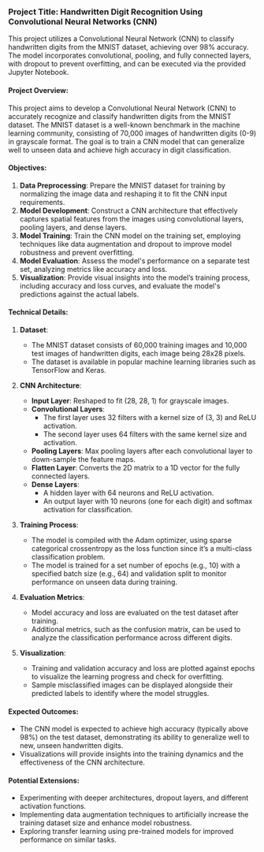 ### **Project Title: Handwritten Digit Recognition Using Convolutional Neural Networks (CNN)**
This project utilizes a Convolutional Neural Network (CNN) to classify handwritten digits from the MNIST dataset, achieving over 98% accuracy. The model incorporates convolutional, pooling, and fully connected layers, with dropout to prevent overfitting, and can be executed via the provided Jupyter Notebook.

#### **Project Overview:**
This project aims to develop a Convolutional Neural Network (CNN) to accurately recognize and classify handwritten digits from the MNIST dataset. The MNIST dataset is a well-known benchmark in the machine learning community, consisting of 70,000 images of handwritten digits (0-9) in grayscale format. The goal is to train a CNN model that can generalize well to unseen data and achieve high accuracy in digit classification.

#### **Objectives:**
1. **Data Preprocessing**: Prepare the MNIST dataset for training by normalizing the image data and reshaping it to fit the CNN input requirements.
2. **Model Development**: Construct a CNN architecture that effectively captures spatial features from the images using convolutional layers, pooling layers, and dense layers.
3. **Model Training**: Train the CNN model on the training set, employing techniques like data augmentation and dropout to improve model robustness and prevent overfitting.
4. **Model Evaluation**: Assess the model's performance on a separate test set, analyzing metrics like accuracy and loss.
5. **Visualization**: Provide visual insights into the model’s training process, including accuracy and loss curves, and evaluate the model's predictions against the actual labels.

#### **Technical Details:**

1. **Dataset**: 
   - The MNIST dataset consists of 60,000 training images and 10,000 test images of handwritten digits, each image being 28x28 pixels.
   - The dataset is available in popular machine learning libraries such as TensorFlow and Keras.

2. **CNN Architecture**:
   - **Input Layer**: Reshaped to fit (28, 28, 1) for grayscale images.
   - **Convolutional Layers**: 
     - The first layer uses 32 filters with a kernel size of (3, 3) and ReLU activation.
     - The second layer uses 64 filters with the same kernel size and activation.
   - **Pooling Layers**: Max pooling layers after each convolutional layer to down-sample the feature maps.
   - **Flatten Layer**: Converts the 2D matrix to a 1D vector for the fully connected layers.
   - **Dense Layers**:
     - A hidden layer with 64 neurons and ReLU activation.
     - An output layer with 10 neurons (one for each digit) and softmax activation for classification.

3. **Training Process**:
   - The model is compiled with the Adam optimizer, using sparse categorical crossentropy as the loss function since it’s a multi-class classification problem.
   - The model is trained for a set number of epochs (e.g., 10) with a specified batch size (e.g., 64) and validation split to monitor performance on unseen data during training.

4. **Evaluation Metrics**:
   - Model accuracy and loss are evaluated on the test dataset after training.
   - Additional metrics, such as the confusion matrix, can be used to analyze the classification performance across different digits.

5. **Visualization**:
   - Training and validation accuracy and loss are plotted against epochs to visualize the learning progress and check for overfitting.
   - Sample misclassified images can be displayed alongside their predicted labels to identify where the model struggles.

#### **Expected Outcomes**:
- The CNN model is expected to achieve high accuracy (typically above 98%) on the test dataset, demonstrating its ability to generalize well to new, unseen handwritten digits.
- Visualizations will provide insights into the training dynamics and the effectiveness of the CNN architecture.

#### **Potential Extensions**:
- Experimenting with deeper architectures, dropout layers, and different activation functions.
- Implementing data augmentation techniques to artificially increase the training dataset size and enhance model robustness.
- Exploring transfer learning using pre-trained models for improved performance on similar tasks.

